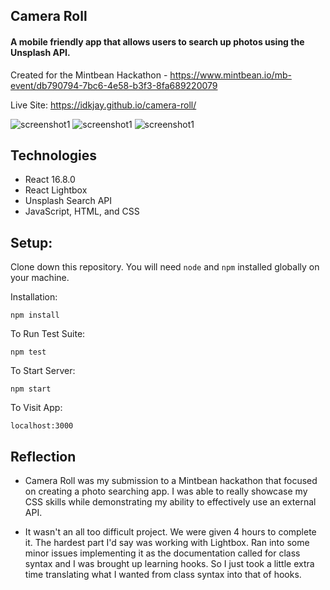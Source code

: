 ## Camera Roll

#### A mobile friendly app that allows users to search up photos using the Unsplash API. 
Created for the Mintbean Hackathon - https://www.mintbean.io/mb-event/db790794-7bc6-4e58-b3f3-8fa689220079

Live Site: https://idkjay.github.io/camera-roll/

![screenshot1](https://i.imgur.com/65yZ7XZ.png)
![screenshot1](https://i.imgur.com/RD3cKKZ.jpg)
![screenshot1](https://i.imgur.com/aRKkYng.jpg)

## Technologies

* React 16.8.0
* React Lightbox
* Unsplash Search API
* JavaScript, HTML, and CSS

## Setup:  

Clone down this repository. You will need `node` and `npm` installed globally on your machine.  

Installation:

`npm install`  

To Run Test Suite:  

`npm test`  

To Start Server:

`npm start`  

To Visit App:

`localhost:3000`  

## Reflection

  - Camera Roll was my submission to a Mintbean hackathon that focused on creating a photo searching app. I was able to really showcase my CSS skills while demonstrating my ability to effectively use an external API. 
  
  - It wasn't an all too difficult project. We were given 4 hours to complete it. The hardest part I'd say was working with Lightbox. Ran into some minor issues implementing it as the documentation called for class syntax and I was brought up learning hooks. So I just took a little extra time translating what I wanted from class syntax into that of hooks. 

